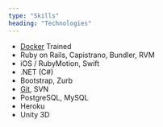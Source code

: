 ```yaml
---
type: "Skills"
heading: "Technologies"
---
```


 - [Docker](http://docker.io) Trained
 - Ruby on Rails, Capistrano, Bundler, RVM
 - iOS / RubyMotion, Swift
 - .NET (C#)
 - Bootstrap, Zurb
 - [Git](http://goo.gl/iC43kt), SVN
 - PostgreSQL, MySQL
 - Heroku
 - Unity 3D